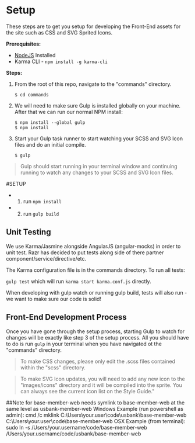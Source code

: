 # Setup
These steps are to get you setup for developing the Front-End assets for the site such as CSS and SVG Sprited Icons.

**Prerequisites:**
- [NodeJS](https://nodejs.org) Installed
- Karma CLI - `npm install -g karma-cli`

**Steps:**

1. From the root of this repo, navigate to the "commands" directory.
    ```
    $ cd commands
    ```

2. We will need to make sure Gulp is installed globally on your machine. After that we can run our normal NPM install:
    ```
    $ npm install --global gulp
    $ npm install
    ```

3. Start your Gulp task runner to start watching your SCSS and SVG Icon files and do an initial compile.
    ```
    $ gulp
    ```
  > Gulp should start running in your terminal window and continuing running to watch any changes to your SCSS and SVG Icon files.

#SETUP
- 1) run `npm install`
- 2) run `gulp build`

## Unit Testing
We use Karma/Jasmine alongside AngularJS (angular-mocks) in order to unit test.
Razr has decided to put tests along side of there partner
component/service/directive/etc.

The Karma configuration file is in the commands directory. To run all tests:

`gulp test` which will run `karma start karma.conf.js` directly.

When developing with gulp watch or running gulp build, tests will also run - we
want to make sure our code is solid!


## Front-End Development Process
Once you have gone through the setup process, starting Gulp to watch for changes will be exactly like step 3 of the setup process. All you should have to do is run `gulp` in your terminal when you have navigated ot the "commands" directory.
  > To make CSS changes, please only edit the .scss files contained within the "scss" directory.
  
  > To make SVG Icon updates, you will need to add any new icon to the "images/icons" directory and it will be compiled into the sprite. You can always see the current icon list on the Style Guide."

##Note for base-member-web
needs symlink to base-member-web at the same level as usbank-member-web
Windows Example (run powershell as admin): cmd /c mklink C:\Users\your.user\code\usbank\base-member-web C:\Users\your.user\code\base-member-web
OSX Example (from terminal): sudo ln -s /Users/your.username/code/base-member-web /Users/your.username/code/usbank/base-member-web